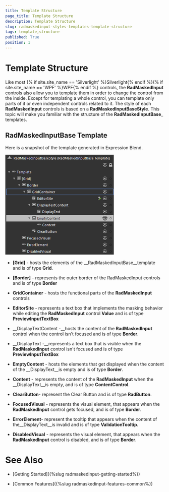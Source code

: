 ```yaml
---
title: Template Structure
page_title: Template Structure
description: Template Structure
slug: radmaskedinput-styles-templates-template-structure
tags: template,structure
published: True
position: 1
---
```


# Template Structure



Like most {% if site.site_name == 'Silverlight' %}Silverlight{% endif %}{% if site.site_name == 'WPF' %}WPF{% endif %} controls, the __RadMaskedInput__ controls also allow you to template them in order to change the control from the inside. Except for templating a whole control, you can template only parts of it or even independent controls related to it. The style of each __RadMaskedInput__ controls is based on a __RadMaskedInputBaseStyle__. This topic will make you familiar with the structure of the __RadMaskedInputBase___ templates. 

## RadMaskedInputBase Template

Here is a snapshot of the template generated in Expression Blend.

![](images/radmaskedinput_templates_maskedinputbase.png)

* __[Grid]__ - hosts the elements of the __RadMaskedInputBase__template and is of type __Grid__. 

* __[Border]__ - represents the outer border of the RadMaskedInput controls and is of type __Border__

* __GridContainer__ - hosts the functional parts of the __RadMaskedInput__ controls

* __EditorSite__ - represents a text box that implements the masking behavior while editing the __RadMaskedInput__ control __Value__ and is of type __PreviewInputTextBox__

* __DisplayTextContent -__hosts the content of the __RadMaskedInput__ control when the control isn't focused and is of type __Border__.

* __DisplayText -__represents a text box that is visible when the __RadMaskedInput__ control isn't focused and is of type __PreviewInputTextBox__

* __EmptyContent__ - hosts the elements that get displayed when the content of the __DisplayText__is empty and is of type __Border__.

* __Content__ - represents the content of the __RadMaskedInput__ when the __DisplayText__is empty, and is of type __ContentControl__.

* __ClearButton__- represent the Clear Button and is of type __RadButton__.

* __FocusedVisual__ - represents the visual element, that appears when the __RadMaskedInput__ control gets focused, and is of type __Border__.

* __ErrorElement__- represent the tooltip that appears when the content of the__DisplayText__is invalid and is of type __ValidationTooltip__.

* __DisabledVisual__ - represents the visual element, that appears when the __RadMaskedInput__ control is disabled, and is of type __Border__.

# See Also

 * [Getting Started]({%slug radmaskedinput-getting-started%})

 * [Common Features]({%slug radmaskedinput-features-common%})
